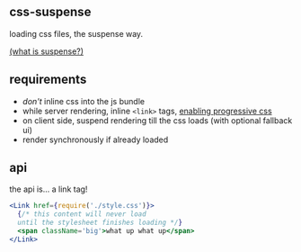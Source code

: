 css-suspense
---

loading css files, the suspense way. 

[(what is suspense?)](https://www.youtube.com/watch?v=v6iR3Zk4oDY)

requirements
---

- *don't* inline css into the js bundle 
- while server rendering, inline `<link>` tags, [enabling progressive css](https://jakearchibald.com/2016/link-in-body/)
- on client side, suspend rendering till the css loads (with optional fallback ui)
- render synchronously if already loaded 

api
--- 

the api is... a link tag! 

```jsx
<Link href={require('./style.css')}>
  {/* this content will never load 
  until the stylesheet finishes loading */}
  <span className='big'>what up what up</span>
</Link>    
```

